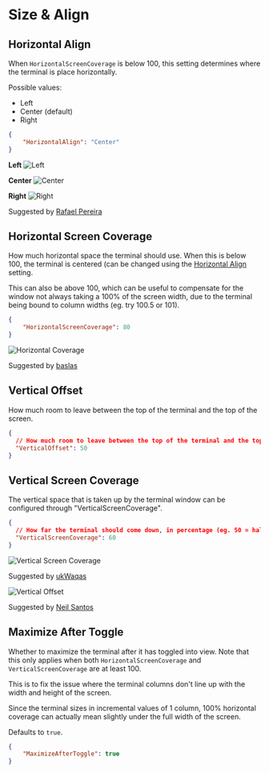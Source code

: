 # Size & Align

## Horizontal Align

When ```HorizontalScreenCoverage``` is below 100, this setting determines where the terminal is place horizontally.

Possible values:

- Left
- Center (default)
- Right

```json
{
	"HorizontalAlign": "Center"
}
```

**Left**
![Left](https://user-images.githubusercontent.com/1295673/95656847-467ed980-0b11-11eb-87a4-2bff809c30d0.png)

**Center**
![Center](https://user-images.githubusercontent.com/1295673/95656889-8645c100-0b11-11eb-8310-c829f41e76bc.png)

**Right**
![Right](https://user-images.githubusercontent.com/1295673/95656866-6d3d1000-0b11-11eb-9680-cb67d1c5cc6c.png)

<span class="by">Suggested by [Rafael Pereira](https://github.com/bsides)</span>

## Horizontal Screen Coverage

How much horizontal space the terminal should use. When this is below 100, the terminal is centered (can be changed using the [Horizontal Align](#horizontal-align) setting.

This can also be above 100, which can be useful to compensate for the window not always taking a 100% of the screen width, due to the terminal being bound to column widths (eg. try 100.5 or 101).

```json
{
	"HorizontalScreenCoverage": 80
}
```

![Horizontal Coverage](https://files.flyingpie.nl/windows-terminal-quake/horizontal-coverage.png)

<span class="by">Suggested by [baslas](https://github.com/baslas)</span>

## Vertical Offset

How much room to leave between the top of the terminal and the top of the screen.

```json
{
  // How much room to leave between the top of the terminal and the top of the screen
  "VerticalOffset": 50
}
```

## Vertical Screen Coverage

The vertical space that is taken up by the terminal window can be configured through "VerticalScreenCoverage".

```json
{
  // How far the terminal should come down, in percentage (eg. 50 = half way, 100 = full screen)
  "VerticalScreenCoverage": 60
}
```

![Vertical Screen Coverage](https://files.flyingpie.nl/windows-terminal-quake/vertical-coverage.png)

<span class="by">Suggested by [ukWaqas](https://github.com/ukWaqas)</span>

![Vertical Offset](https://user-images.githubusercontent.com/1295673/95657244-b9894f80-0b13-11eb-97d5-3f984f4de912.png)

<span class="by">Suggested by [Neil Santos](https://github.com/nlsantos)</span>

## Maximize After Toggle

Whether to maximize the terminal after it has toggled into view.</para>
Note that this only applies when both ```HorizontalScreenCoverage``` and ```VerticalScreenCoverage``` are at least 100.

This is to fix the issue where the terminal columns don't line up with the width and height of the screen.

Since the terminal sizes in incremental values of 1 column, 100% horizontal coverage can actually mean slightly under the full width of the screen.

Defaults to ```true```.

```json
{
	"MaximizeAfterToggle": true
}
```
